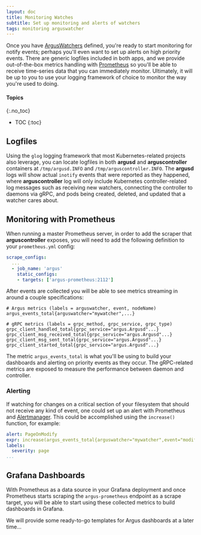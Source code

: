 ```yaml
---
layout: doc
title: Monitoring Watches
subtitle: Set up monitoring and alerts of watchers
tags: monitoring arguswatcher
---
```


Once you have [ArgusWatchers]({{site.baseurl}}/docs/arguswatcher/) defined,
you're ready to start monitoring for notify events; perhaps you'll even want to
set up alerts on high priority events. There are generic logfiles included in
both apps, and we provide out-of-the-box metrics handling with
[Prometheus](https://prometheus.io) so you'll be able to receive time-series
data that you can immediately monitor. Ultimately, it will be up to you to use
your logging framework of choice to monitor the way you're used to doing.

#### Topics
{:.no_toc}
* TOC
{:toc}

## Logfiles

Using the `glog` logging framework that most Kubernetes-related projects also
leverage, you can locate logfiles in both **argusd** and **arguscontroller**
containers at `/tmp/argusd.INFO` and `/tmp/arguscontroller.INFO`. The
**argusd** logs will show actual `inotify` events that were reported as they
happened, where **arguscontroller** log will only include Kubernetes
controller-related log messages such as receiving new watchers, connecting the
controller to daemons via gRPC, and pods being created, deleted, and updated
that a watcher cares about.

## Monitoring with Prometheus

When running a master Prometheus server, in order to add the scraper that
**arguscontroller** exposes, you will need to add the following definition to
your `prometheus.yml` config:

```yaml
scrape_configs:
  ...
  - job_name: 'argus'
    static_configs:
    - targets: ['argus-prometheus:2112']
```

After events are collected you will be able to see metrics streaming in around
a couple specifications:

```shell
# Argus metrics (labels = arguswatcher, event, nodeName)
argus_events_total{arguswatcher="mywatcher",...}

# gRPC metrics (labels = grpc_method, grpc_service, grpc_type)
grpc_client_handled_total{grpc_service="argus.Argusd"...}
grpc_client_msg_received_total{grpc_service="argus.Argusd"...}
grpc_client_msg_sent_total{grpc_service="argus.Argusd"...}
grpc_client_started_total{grpc_service="argus.Argusd"...}
```

The metric `argus_events_total` is what you'll be using to build your dashboards
and alerting on priority events as they occur. The gRPC-related metrics are
exposed to measure the performance between daemon and controller.

### Alerting

If watching for changes on a critical section of your filesystem that should not
receive any kind of event, one could set up an alert with Prometheus and
[Alertmanager](https://prometheus.io/docs/alerting/alertmanager). This could be
accomplished using the `increase()` function, for example:

```yaml
alert: PageOnModify
expr: increase(argus_events_total{arguswatcher="mywatcher",event="modify"}[1m]) > 0
labels:
  severity: page
...
```

## Grafana Dashboards

With Prometheus as a data source in your Grafana deployment and once
Prometheus starts scraping the `argus-prometheus` endpoint as a scrape target,
you will be able to start using these collected metrics to build dashboards in
Grafana.

We will provide some ready-to-go templates for Argus dashboards at a later
time...
